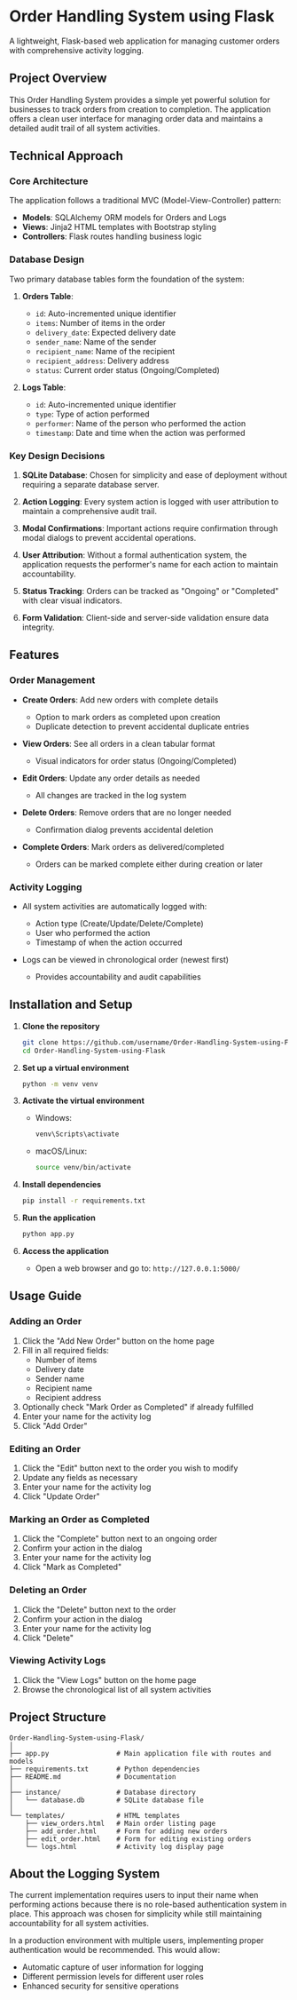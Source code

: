 # Order Handling System using Flask

A lightweight, Flask-based web application for managing customer orders with comprehensive activity logging.

## Project Overview

This Order Handling System provides a simple yet powerful solution for businesses to track orders from creation to completion. The application offers a clean user interface for managing order data and maintains a detailed audit trail of all system activities.

## Technical Approach

### Core Architecture

The application follows a traditional MVC (Model-View-Controller) pattern:

- **Models**: SQLAlchemy ORM models for Orders and Logs
- **Views**: Jinja2 HTML templates with Bootstrap styling
- **Controllers**: Flask routes handling business logic

### Database Design

Two primary database tables form the foundation of the system:

1. **Orders Table**:
   - `id`: Auto-incremented unique identifier
   - `items`: Number of items in the order
   - `delivery_date`: Expected delivery date
   - `sender_name`: Name of the sender
   - `recipient_name`: Name of the recipient
   - `recipient_address`: Delivery address
   - `status`: Current order status (Ongoing/Completed)

2. **Logs Table**:
   - `id`: Auto-incremented unique identifier
   - `type`: Type of action performed
   - `performer`: Name of the person who performed the action
   - `timestamp`: Date and time when the action was performed

### Key Design Decisions

1. **SQLite Database**: Chosen for simplicity and ease of deployment without requiring a separate database server.

2. **Action Logging**: Every system action is logged with user attribution to maintain a comprehensive audit trail.

3. **Modal Confirmations**: Important actions require confirmation through modal dialogs to prevent accidental operations.

4. **User Attribution**: Without a formal authentication system, the application requests the performer's name for each action to maintain accountability.

5. **Status Tracking**: Orders can be tracked as "Ongoing" or "Completed" with clear visual indicators.

6. **Form Validation**: Client-side and server-side validation ensure data integrity.

## Features

### Order Management

- **Create Orders**: Add new orders with complete details
  - Option to mark orders as completed upon creation
  - Duplicate detection to prevent accidental duplicate entries
  
- **View Orders**: See all orders in a clean tabular format
  - Visual indicators for order status (Ongoing/Completed)
  
- **Edit Orders**: Update any order details as needed
  - All changes are tracked in the log system
  
- **Delete Orders**: Remove orders that are no longer needed
  - Confirmation dialog prevents accidental deletion
  
- **Complete Orders**: Mark orders as delivered/completed
  - Orders can be marked complete either during creation or later

### Activity Logging

- All system activities are automatically logged with:
  - Action type (Create/Update/Delete/Complete)
  - User who performed the action
  - Timestamp of when the action occurred
  
- Logs can be viewed in chronological order (newest first)
  - Provides accountability and audit capabilities

## Installation and Setup

1. **Clone the repository**
   ```bash
   git clone https://github.com/username/Order-Handling-System-using-Flask.git
   cd Order-Handling-System-using-Flask
   ```

2. **Set up a virtual environment**
   ```bash
   python -m venv venv
   ```

3. **Activate the virtual environment**
   - Windows:
     ```bash
     venv\Scripts\activate
     ```
   - macOS/Linux:
     ```bash
     source venv/bin/activate
     ```

4. **Install dependencies**
   ```bash
   pip install -r requirements.txt
   ```

5. **Run the application**
   ```bash
   python app.py
   ```

6. **Access the application**
   - Open a web browser and go to: `http://127.0.0.1:5000/`

## Usage Guide

### Adding an Order

1. Click the "Add New Order" button on the home page
2. Fill in all required fields:
   - Number of items
   - Delivery date
   - Sender name
   - Recipient name
   - Recipient address
3. Optionally check "Mark Order as Completed" if already fulfilled
4. Enter your name for the activity log
5. Click "Add Order"

### Editing an Order

1. Click the "Edit" button next to the order you wish to modify
2. Update any fields as necessary
3. Enter your name for the activity log
4. Click "Update Order"

### Marking an Order as Completed

1. Click the "Complete" button next to an ongoing order
2. Confirm your action in the dialog
3. Enter your name for the activity log
4. Click "Mark as Completed"

### Deleting an Order

1. Click the "Delete" button next to the order
2. Confirm your action in the dialog
3. Enter your name for the activity log
4. Click "Delete"

### Viewing Activity Logs

1. Click the "View Logs" button on the home page
2. Browse the chronological list of all system activities

## Project Structure

```
Order-Handling-System-using-Flask/
│
├── app.py                 # Main application file with routes and models
├── requirements.txt       # Python dependencies
├── README.md              # Documentation
│
├── instance/              # Database directory
│   └── database.db        # SQLite database file
│
└── templates/             # HTML templates
    ├── view_orders.html   # Main order listing page
    ├── add_order.html     # Form for adding new orders
    ├── edit_order.html    # Form for editing existing orders
    └── logs.html          # Activity log display page
```

## About the Logging System

The current implementation requires users to input their name when performing actions because there is no role-based authentication system in place. This approach was chosen for simplicity while still maintaining accountability for all system activities.

In a production environment with multiple users, implementing proper authentication would be recommended. This would allow:
- Automatic capture of user information for logging
- Different permission levels for different user roles
- Enhanced security for sensitive operations
